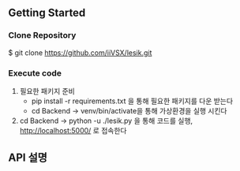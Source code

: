 ## Getting Started


### Clone Repository

$ git clone https://github.com/iiVSX/lesik.git


### Execute code

1. 필요한 패키지 준비
    - pip install -r requirements.txt 을 통해 필요한 패키지를 다운 받는다
    - cd Backend → venv/bin/activate을 통해 가상환경을 실행 시킨다
2. cd Backend → python -u ./lesik.py 을 통해 코드를 실행, [http://localhost:5000/](http://localhost:5000/) 로 접속한다

## API 설명

